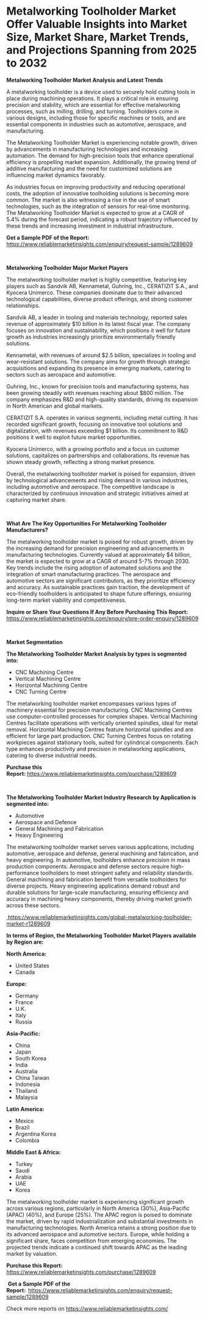 <p><h1>Metalworking Toolholder Market Offer Valuable Insights into Market Size, Market Share, Market Trends, and Projections Spanning from 2025 to 2032</h1></p><p><strong>Metalworking Toolholder Market Analysis and Latest Trends</strong></p>
<p><p>A metalworking toolholder is a device used to securely hold cutting tools in place during machining operations. It plays a critical role in ensuring precision and stability, which are essential for effective metalworking processes, such as milling, drilling, and turning. Toolholders come in various designs, including those for specific machines or tools, and are essential components in industries such as automotive, aerospace, and manufacturing.</p><p>The Metalworking Toolholder Market is experiencing notable growth, driven by advancements in manufacturing technologies and increasing automation. The demand for high-precision tools that enhance operational efficiency is propelling market expansion. Additionally, the growing trend of additive manufacturing and the need for customized solutions are influencing market dynamics favorably.</p><p>As industries focus on improving productivity and reducing operational costs, the adoption of innovative toolholding solutions is becoming more common. The market is also witnessing a rise in the use of smart technologies, such as the integration of sensors for real-time monitoring. The Metalworking Toolholder Market is expected to grow at a CAGR of 5.4% during the forecast period, indicating a robust trajectory influenced by these trends and increasing investment in industrial infrastructure.</p></p>
<p><strong>Get a Sample PDF of the Report:&nbsp;</strong> <a href="https://www.reliablemarketinsights.com/enquiry/request-sample/1289609?utm_campaign=2468&utm_medium=2&utm_source=Github&utm_content=ia&utm_term=28022025&utm_id=metalworking-toolholder">https://www.reliablemarketinsights.com/enquiry/request-sample/1289609</a></p>
<p>&nbsp;</p>
<p><strong>Metalworking Toolholder Major Market Players</strong></p>
<p><p>The metalworking toolholder market is highly competitive, featuring key players such as Sandvik AB, Kennametal, Guhring, Inc., CERATIZIT S.A., and Kyocera Unimerco. These companies dominate due to their advanced technological capabilities, diverse product offerings, and strong customer relationships.</p><p>Sandvik AB, a leader in tooling and materials technology, reported sales revenue of approximately $10 billion in its latest fiscal year. The company focuses on innovation and sustainability, which positions it well for future growth as industries increasingly prioritize environmentally friendly solutions.</p><p>Kennametal, with revenues of around $2.5 billion, specializes in tooling and wear-resistant solutions. The company aims for growth through strategic acquisitions and expanding its presence in emerging markets, catering to sectors such as aerospace and automotive.</p><p>Guhring, Inc., known for precision tools and manufacturing systems, has been growing steadily with revenues reaching about $800 million. The company emphasizes R&D and high-quality standards, driving its expansion in North American and global markets.</p><p>CERATIZIT S.A. operates in various segments, including metal cutting. It has recorded significant growth, focusing on innovative tool solutions and digitalization, with revenues exceeding $1 billion. Its commitment to R&D positions it well to exploit future market opportunities.</p><p>Kyocera Unimerco, with a growing portfolio and a focus on customer solutions, capitalizes on partnerships and collaborations. Its revenue has shown steady growth, reflecting a strong market presence.</p><p>Overall, the metalworking toolholder market is poised for expansion, driven by technological advancements and rising demand in various industries, including automotive and aerospace. The competitive landscape is characterized by continuous innovation and strategic initiatives aimed at capturing market share.</p></p>
<p>&nbsp;</p>
<p><strong>What Are The Key Opportunities For Metalworking Toolholder Manufacturers?</strong></p>
<p><p>The metalworking toolholder market is poised for robust growth, driven by the increasing demand for precision engineering and advancements in manufacturing technologies. Currently valued at approximately $4 billion, the market is expected to grow at a CAGR of around 5-7% through 2030. Key trends include the rising adoption of automated solutions and the integration of smart manufacturing practices. The aerospace and automotive sectors are significant contributors, as they prioritize efficiency and accuracy. As sustainable practices gain traction, the development of eco-friendly toolholders is anticipated to shape future offerings, ensuring long-term market viability and competitiveness.</p></p>
<p><strong>Inquire or Share Your Questions If Any Before Purchasing This Report:</strong> <a href="https://www.reliablemarketinsights.com/enquiry/pre-order-enquiry/1289609?utm_campaign=2468&utm_medium=2&utm_source=Github&utm_content=ia&utm_term=28022025&utm_id=metalworking-toolholder">https://www.reliablemarketinsights.com/enquiry/pre-order-enquiry/1289609</a></p>
<p>&nbsp;</p>
<p><strong>Market Segmentation</strong></p>
<p><strong>The Metalworking Toolholder Market Analysis by types is segmented into:</strong></p>
<p><ul><li>CNC Machining Centre</li><li>Vertical Machining Centre</li><li>Horizontal Machining Centre</li><li>CNC Turning Centre</li></ul></p>
<p><p>The metalworking toolholder market encompasses various types of machinery essential for precision manufacturing. CNC Machining Centres use computer-controlled processes for complex shapes. Vertical Machining Centres facilitate operations with vertically oriented spindles, ideal for metal removal. Horizontal Machining Centres feature horizontal spindles and are efficient for large part production. CNC Turning Centres focus on rotating workpieces against stationary tools, suited for cylindrical components. Each type enhances productivity and precision in metalworking applications, catering to diverse industrial needs.</p></p>
<p><strong>Purchase this Report:&nbsp;</strong><a href="https://www.reliablemarketinsights.com/purchase/1289609?utm_campaign=2468&utm_medium=2&utm_source=Github&utm_content=ia&utm_term=28022025&utm_id=metalworking-toolholder">https://www.reliablemarketinsights.com/purchase/1289609</a></p>
<p>&nbsp;</p>
<p><strong>The Metalworking Toolholder Market Industry Research by Application is segmented into:</strong></p>
<p><ul><li>Automotive</li><li>Aerospace and Defence</li><li>General Machining and Fabrication</li><li>Heavy Engineering</li></ul></p>
<p><p>The metalworking toolholder market serves various applications, including automotive, aerospace and defense, general machining and fabrication, and heavy engineering. In automotive, toolholders enhance precision in mass production components. Aerospace and defense sectors require high-performance toolholders to meet stringent safety and reliability standards. General machining and fabrication benefit from versatile toolholders for diverse projects. Heavy engineering applications demand robust and durable solutions for large-scale manufacturing, ensuring efficiency and accuracy in machining heavy components, thereby driving market growth across these sectors.</p></p>
<p><a href="https://www.reliablemarketinsights.com/global-metalworking-toolholder-market-r1289609?utm_campaign=2468&utm_medium=2&utm_source=Github&utm_content=ia&utm_term=28022025&utm_id=metalworking-toolholder">&nbsp;https://www.reliablemarketinsights.com/global-metalworking-toolholder-market-r1289609</a></p>
<p><strong>In terms of Region, the Metalworking Toolholder Market Players available by Region are:</strong></p>
<p>
    <p> <strong> North America: </strong>
        <ul>
            <li>United States</li>
            <li>Canada</li>
        </ul>
        </p> 
    <p> <strong> Europe: </strong>
        <ul>
            <li>Germany</li>
            <li>France</li>
            <li>U.K.</li>
            <li>Italy</li>
            <li>Russia</li>
        </ul>
        </p> 
    <p> <strong> Asia-Pacific: </strong>
        <ul>
            <li>China</li>
            <li>Japan</li>
            <li>South Korea</li>
            <li>India</li>
            <li>Australia</li>
            <li>China Taiwan</li>
            <li>Indonesia</li>
            <li>Thailand</li>
            <li>Malaysia</li>
        </ul>
        </p> 
    <p> <strong> Latin America: </strong>
        <ul>
            <li>Mexico</li>
            <li>Brazil</li>
            <li>Argentina Korea</li>
            <li>Colombia</li>
        </ul>
        </p> 
    <p> <strong> Middle East & Africa: </strong>
        <ul>
            <li>Turkey</li>
            <li>Saudi</li>
            <li>Arabia</li>
            <li>UAE</li>
            <li>Korea</li>
        </ul>
    </p>
    </p>
<p><p>The metalworking toolholder market is experiencing significant growth across various regions, particularly in North America (30%), Asia-Pacific (APAC) (40%), and Europe (25%). The APAC region is poised to dominate the market, driven by rapid industrialization and substantial investments in manufacturing technologies. North America retains a strong position due to its advanced aerospace and automotive sectors. Europe, while holding a significant share, faces competition from emerging economies. The projected trends indicate a continued shift towards APAC as the leading market by valuation.</p></p>
<p><strong>Purchase this Report: </strong><a href="https://www.reliablemarketinsights.com/purchase/1289609?utm_campaign=2468&utm_medium=2&utm_source=Github&utm_content=ia&utm_term=28022025&utm_id=metalworking-toolholder">https://www.reliablemarketinsights.com/purchase/1289609</a></p>
<p>&nbsp;<strong>Get a Sample PDF of the Report:&nbsp;&nbsp;</strong><a href="https://www.reliablemarketinsights.com/enquiry/request-sample/1289609?utm_campaign=2468&utm_medium=2&utm_source=Github&utm_content=ia&utm_term=28022025&utm_id=metalworking-toolholder">https://www.reliablemarketinsights.com/enquiry/request-sample/1289609</a></p>
<p><strong></strong></p>
<p>Check more reports on <a href="https://www.reliablemarketinsights.com/?utm_campaign=2468&utm_medium=2&utm_source=Github&utm_content=ia&utm_term=28022025&utm_id=metalworking-toolholder">https://www.reliablemarketinsights.com/</a></p>